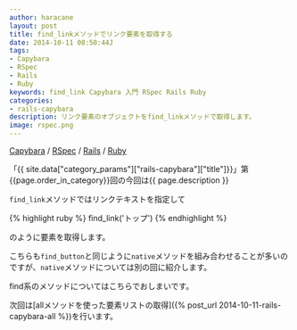 ```yaml
---
author: haracane
layout: post
title: find_linkメソッドでリンク要素を取得する
date: 2014-10-11 08:50:44J
tags:
- Capybara
- RSpec
- Rails
- Ruby
keywords: find_link Capybara 入門 RSpec Rails Ruby
categories:
- rails-capybara
description: リンク要素のオブジェクトをfind_linkメソッドで取得します。
image: rspec.png
---
```

[Capybara](/tags/capybara/) / [RSpec](/tags/rspec/) / [Rails](/tags/rails/) / [Ruby](/tags/ruby/)

「{{ site.data["category_params"]["rails-capybara"]["title"]}}」第{{page.order_in_category}}回の今回は{{ page.description }}

`find_link`メソッドではリンクテキストを指定して

{% highlight ruby %}
find_link('トップ')
{% endhighlight %}

のように要素を取得します。

こちらも`find_button`と同じように`native`メソッドを組み合わせることが多いのですが、`native`メソッドについては別の回に紹介します。

find系のメソッドについてはこちらでおしまいです。

次回は[allメソッドを使った要素リストの取得]({% post_url 2014-10-11-rails-capybara-all %})を行います。
